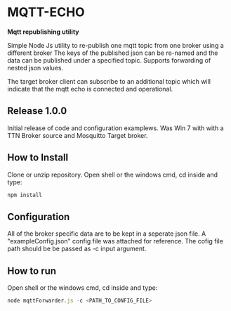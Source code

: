 # MQTT-ECHO
**Mqtt republishing utility**

Simple Node Js utility to re-publish one mqtt topic from one broker using a different broker
The keys of the published json can be re-named and the data can be published under a specified topic.
Supports forwarding of nested json values.

The target broker client can subscribe to an additional topic which will indicate that the mqtt echo is connected and operational.

## Release 1.0.0
Initial release of code and configuration examplews.
Was Win 7 with with a TTN Broker source and Mosquitto Target broker.

## How to Install
Clone or unzip repository.
Open shell or the windows cmd, cd inside and type:
```js
npm install
```
## Configuration
All of the broker specific data are to be kept in a seperate json file.
A "exampleConfig.json" config file was attached for reference.
The cofig file path should be be passed as -c input argument.

## How to run
Open shell or the windows cmd, cd inside and type:
```js
node mqttForwarder.js -c <PATH_TO_CONFIG_FILE>
```